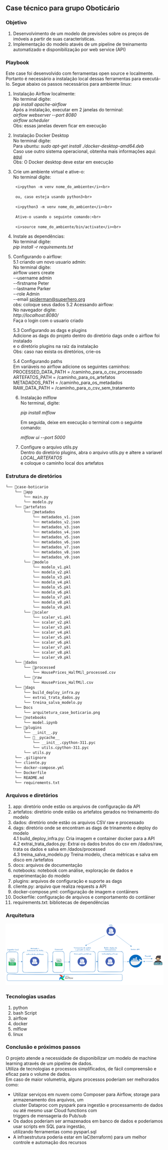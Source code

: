 ## Case técnico para grupo Oboticário

### Objetivo

1. Desenvolvimento de um modelo de previsões sobre os preços de imóveis a partir de suas características.
2. Implementação do modelo atavés de um pipeline de treinamento automatizado e disponibilização por web service (API)

### Playbook

Este case foi desenvolvido com ferramentas open source e localmente. Portanto é necessário a instalação local dessas
ferramentas para executá-lo. Segue abaixo os passos necessários para ambiente linux:

1. Instalação Airflow localmente:<br>
    No terminal digite:<br>
        <i>pip install apache-airflow</i><br>
    Após a instalação, executar em 2 janelas do terminal:<br>
        <i>airflow webserver --port 8080</i><br>
        <i>airflow scheduler</i><br>
    Obs: essas janelas devem ficar em execução

2. Instalação Docker Desktop<br>
    No terminal digite:<br>
        Para ubuntu: <i>sudo apt-get install ./docker-desktop-amd64.deb</i><br>
        Caso use outro sistema operacional, obtenha mais informações aqui: [aqui](https://www.docker.com/products/docker-desktop/)<br>
    Obs: O Docker desktop deve estar em execução

3. Crie um ambiente virtual e ative-o:<br>
    No terminal digite:<br>

        <i>python -m venv nome_do_ambiente</i><br>

        ou, caso esteja usando python3<br>

        <i>python3 -m venv nome_do_ambiente</i><br>

        Ative-o usando o seguinte comando:<br>

        <i>source nome_do_ambiente/bin/activate</i><br>

4. Instale as dependências:<br>
    No terminal digite:<br>
        <i>pip install -r requirements.txt</i>

5. Configurando o airflow:<br>
    5.1 criando um novo usuario admin:<br>
        No terminal digite:<br>
            airflow users create \
            --username admin \
            --firstname Peter \
            --lastname Parker \
            --role Admin \
            --email spiderman@superhero.org<br>
        obs: coloque seus dados
    5.2 Acessando airflow:<br>
        No navegador digite:<br>
        <i>http://localhost:8080/</i><br>
        Faça o login com o usuario criado
    
    5.3 Configurando as dags e plugins<br>
        Adicione as dags do projeto dentro do diretório dags onde o airflow foi instalado<br> 
        e o diretório plugins na raíz da instalação<br>
    Obs: caso nao exista os diretórios, crie-os

    5.4 Configurando paths<br>
        Em variáveis no airflow adicione os seguintes caminhos:<br>
        PROCESSED_DATA_PATH = /caminho_para_o_csv_processado<br>
        ARTEFATOS_PATH = /caminho_para_os_artefatos<br>
        METADADOS_PATH = /caminho_para_os_metadados<br>
        RAW_DATA_PATH = /caminho_para_o_csv_sem_tratamento
    
    6. Instalação mlflow<br>
        No terminal, digite:<br>

        <i>pip install mlflow</i><br>

        Em seguida, deixe em execução o terminal com o seguinte comando:<br>

        <i>mlflow ui --port 5000</i>

    7. Configure o arquivo utils.py<br>
        Dentro do diretório plugins, abra o arquivo utils.py e altere a variavel <i>LOCAL_ARTEFATOS</i><br>
        e coloque o caminho local dos artefatos



### Estrutura de diretórios

```
└── 📁case-boticario
    └── 📁app
        └── main.py
        └── modelo.py
    └── 📁artefatos
        └── 📁metadados
            └── metadados_v1.json
            └── metadados_v2.json
            └── metadados_v3.json
            └── metadados_v4.json
            └── metadados_v5.json
            └── metadados_v6.json
            └── metadados_v7.json
            └── metadados_v8.json
            └── metadados_v9.json
        └── 📁modelo
            └── modelo_v1.pkl
            └── modelo_v2.pkl
            └── modelo_v3.pkl
            └── modelo_v4.pkl
            └── modelo_v5.pkl
            └── modelo_v6.pkl
            └── modelo_v7.pkl
            └── modelo_v8.pkl
            └── modelo_v9.pkl
        └── 📁scaler
            └── scaler_v1.pkl
            └── scaler_v2.pkl
            └── scaler_v3.pkl
            └── scaler_v4.pkl
            └── scaler_v5.pkl
            └── scaler_v6.pkl
            └── scaler_v7.pkl
            └── scaler_v8.pkl
            └── scaler_v9.pkl
    └── 📁dados
        └── 📁processed
            └── HousePrices_HalfMil_processed.csv
        └── 📁raw
            └── HousePrices_HalfMil.csv
    └── 📁dags
        └── build_deploy_infra.py
        └── extrai_trata_dados.py
        └── treina_salva_modelo.py
    └── Docs
        └── arquitetura_case_boticario.png
    └── 📁notebooks
        └── model.ipynb
    └── 📁plugins
        └── __init__.py
        └── 📁__pycache__
            └── __init__.cpython-311.pyc
            └── utils.cpython-311.pyc
        └── utils.py
    └── .gitignore
    └── cliente.py
    └── docker-compose.yml
    └── Dockerfile
    └── README.md
    └── requirements.txt
```
### Arquivos e diretórios

1. app: diretório onde estão os arquivos de configuração da API<br>
2. artefatos: diretório onde estão os artefatos gerados no treinamento do modelo<br>
3. dados: diretório onde estão os arquivos CSV raw e processado<br>
4. dags: diretório onde se encontram as dags de trinamento e deploy do modelo<br>
    4.1 build_deploy_infra.py: Cria imagem e container docker para a API<br>
    4.2 extrai_trata_dados.py: Extrai os dados brutos do csv em /dados/raw, <br>
    trata os dados e salva em /dados/processed<br>
    4.3 treina_salva_modelo.py Treina modelo, checa métricas e salva em disco em /artefatos<br>
5. docs: arquivos de documentação <br>
6. notebooks: notebook com análise, exploração de dados e experimentação do modelo<br>
7. plugins: arquivos de configuração e suporte as dags<br>
8. cliente.py: arquivo que realiza requests a API<br>
9. docker-compose.yml: configuração de imagem e contâiners<br>
10. Dockerfile: configuração de arquivos e comportamento do contâiner<br>
11. requirements.txt: bibliotecas de dependências 

### Arquitetura

![Logo do Projeto](docs/arquitetura_case_boticario.png)

### Tecnologias usadas

1. python<br>
2. bash Script<br>
3. airflow<br>
4. docker<br>
5. mlflow<br>
6. linux<br>


### Conclusão e próximos passos

O projeto atende a necessidade de disponibilizar um modelo de machine learning através de um pipeline de dados.<br>
Utiliza de tecnologias e processos simplificados, de fácil compreensão e eficaz para o volume de dados.<br>
Em caso de maior volumetria, alguns processos poderiam ser melhorados como:<br>
- Utilizar serviços em nuvem como Composer para Airflow, storage para armazenamento dos arquivos, um<br>
cluster Dataproc com pyspark para ingestão e processamento de dados ou até mesmo usar Cloud functions com<br> 
triggers de mensageria do Pub/sub<br>
- Os dados poderiam ser armazenados em banco de dados e poderiamos usar scripts em SQL para ingestão,<br>
utilizando ferramentas como pysparl.sql<br>
- A infraestrutura poderia estar em IaC(terraform) para um melhor controle e automação dos recursos




